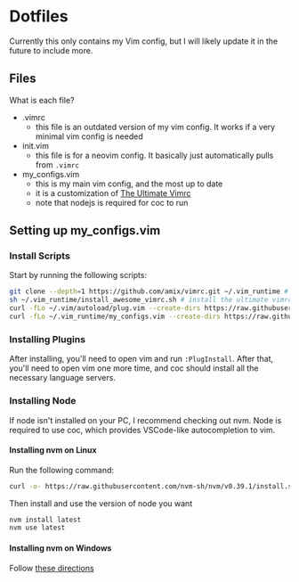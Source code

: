 # Dotfiles

Currently this only contains my Vim config, but I will likely update it in the future to include more.

## Files

What is each file?

- .vimrc
  - this file is an outdated version of my vim config. It works if a very minimal vim config is needed
- init.vim
  - this file is for a neovim config. It basically just automatically pulls from `.vimrc`
- my_configs.vim
  - this is my main vim config, and the most up to date
  - it is a customization of [The Ultimate Vimrc](https://github.com/amix/vimrc.git)
  - note that nodejs is required for coc to run

## Setting up my_configs.vim

### Install Scripts

Start by running the following scripts:

```sh
git clone --depth=1 https://github.com/amix/vimrc.git ~/.vim_runtime # download the ultimate vimrc
sh ~/.vim_runtime/install_awesome_vimrc.sh # install the ultimate vimrc
curl -fLo ~/.vim/autoload/plug.vim --create-dirs https://raw.githubusercontent.com/junegunn/vim-plug/master/plug.vim # download vim plug
curl -fLo ~/.vim_runtime/my_configs.vim --create-dirs https://raw.githubusercontent.com/jere-mie/dotfiles/main/my_configs.vim # download my custom vimrc
```

### Installing Plugins

After installing, you'll need to open vim and run `:PlugInstall`. After that, you'll need to open vim one more time, and coc should install all the necessary language servers.

### Installing Node

If node isn't installed on your PC, I recommend checking out nvm. Node is required to use coc, which provides VSCode-like autocompletion to vim.

#### Installing nvm on Linux

Run the following command:

```sh
curl -o- https://raw.githubusercontent.com/nvm-sh/nvm/v0.39.1/install.sh | bash
```

Then install and use the version of node you want

```sh
nvm install latest
nvm use latest
```

#### Installing nvm on Windows

Follow [these directions](https://github.com/coreybutler/nvm-windows#installation--upgrades)